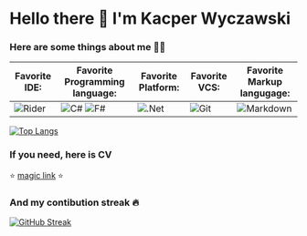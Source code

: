 # Hello there 👋 I'm Kacper Wyczawski

### Here are some things about me :man_technologist:

|Favorite  IDE:|Favorite Programming language:|Favorite Platform:|Favorite VCS:|Favorite Markup langugage:|
|-|-|-|-|-|
|![Rider](https://img.shields.io/badge/Rider-000000.svg?style=for-the-badge&logo=Rider&logoColor=white&color=black&labelColor=crimson)|![C#](https://img.shields.io/badge/c%23-%23239120.svg?style=for-the-badge&logo=c-sharp&logoColor=white) ![F#](https://custom-icon-badges.herokuapp.com/badge/-F%23-blue?style=for-the-badge&logo=F_Sharp_logo&logoColor=white)|![.Net](https://img.shields.io/badge/.NET-5C2D91?style=for-the-badge&logo=.net&logoColor=white)|![Git](https://img.shields.io/badge/git-%23F05033.svg?style=for-the-badge&logo=git&logoColor=white)|![Markdown](https://img.shields.io/badge/markdown-%23000000.svg?style=for-the-badge&logo=markdown&logoColor=white)|

[![Top Langs](https://github-readme-stats.vercel.app/api/top-langs/?username=kacperwyczawski&layout=compact)](https://github.com/anuraghazra/github-readme-stats)

### If you need, here is CV

:star: [magic link](https://kacperwyczawski.github.io/cv/) :star:

### And my contibution streak :fire:

[![GitHub Streak](https://github-readme-streak-stats.herokuapp.com/?user=kacperwyczawski)](https://git.io/streak-stats)
